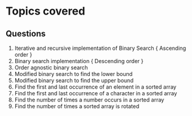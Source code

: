 # Topics covered

## Questions

1. Iterative and recursive implementation of Binary Search { Ascending order }
2. Binary search implementation { Descending order }
3. Order agnostic binary search
4. Modified binary search to find the lower bound
5. Modified binary search to find the upper bound
6. Find the first and last occurrence of an element in a sorted array
7. Find the first and last occurrence of a character in a sorted array
8. Find the number of times a number occurs in a sorted array
9. Find the number of times a sorted array is rotated